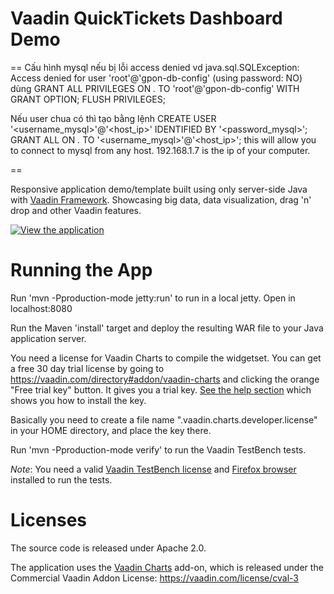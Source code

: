 Vaadin QuickTickets Dashboard Demo
==================================

==
Cấu hình mysql nếu bị lỗi access denied
vd java.sql.SQLException: Access denied for user 'root'@'gpon-db-config' (using password: NO)
dùng
GRANT ALL PRIVILEGES ON *.* TO 'root'@'gpon-db-config' WITH GRANT OPTION;
FLUSH PRIVILEGES;

Nếu user chua có thì tạo bằng lệnh
CREATE USER '<username_mysql>'@'<host_ip>' IDENTIFIED BY '<password_mysql>';
GRANT ALL ON *.* TO '<username_mysql>'@'<host_ip>';
this will allow you to connect to mysql from any host. 192.168.1.7 is the ip of your computer.

==

Responsive application demo/template built using only server-side Java with [Vaadin Framework](https://vaadin.com/framework). Showcasing big data, data visualization, drag 'n' drop and other Vaadin features.

[![View the application](https://vaadin.com/documents/10187/2487938/Dashboard+Demo+2014/a37b2c4d-c941-48fe-97c3-ad5a60586882?t=1412769929183)](http://demo.vaadin.com/dashboard)

Running the App
==
Run 'mvn -Pproduction-mode jetty:run' to run in a local jetty. Open in localhost:8080

Run the Maven 'install' target and deploy the resulting WAR file to your Java application server.

You need a license for Vaadin Charts to compile the widgetset. You can get a free 30 day trial license by going to https://vaadin.com/directory#addon/vaadin-charts and clicking the orange "Free trial key" button. It gives you a trial key. [See the help section](https://vaadin.com/directory/help/installing-cval-license) which shows you how to install the key.

Basically you need to create a file name ".vaadin.charts.developer.license" in your HOME directory, and place the key there.

Run 'mvn -Pproduction-mode verify' to run the Vaadin TestBench tests. 

*Note*: You need a valid [Vaadin TestBench license](https://vaadin.com/add-ons/testbench) and [Firefox browser](https://www.mozilla.org/firefox/) installed to run the tests.

Licenses
==
The source code is released under Apache 2.0.

The application uses the [Vaadin Charts](https://vaadin.com/charts) add-on, which is released under the Commercial Vaadin Addon License: https://vaadin.com/license/cval-3
